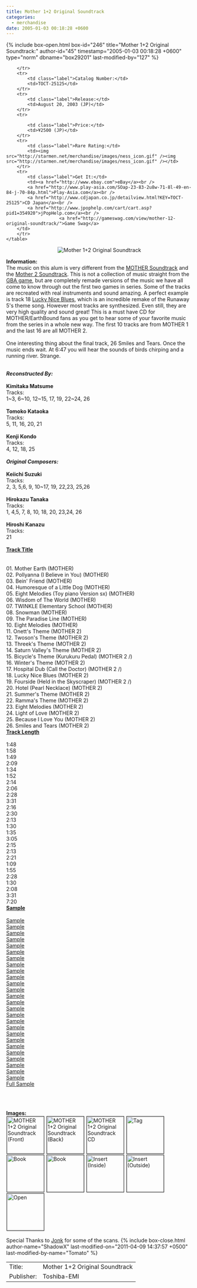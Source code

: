 ```yaml
---
title: Mother 1+2 Original Soundtrack
categories:
  - merchandise
date: 2005-01-03 00:18:28 +0600
---
```

{% include box-open.html box-id="246" title="Mother 1+2 Original Soundtrack:" author-id="45" timestamp="2005-01-03 00:18:28 +0600" type="norm" dbname="box29201" last-modified-by="127" %}
<div class="gameinfo">
	<table>
		<tr>
			<td class="label">Title:</td>
			<td>Mother 1+2 Original Soundtrack</td>
		</tr>
		<tr>
			<td class="label">Publisher:</td>
			<td>Toshiba-EMI</td>

		</tr>
		<tr>
			<td class="label">Catalog Number:</td>
			<td>TOCT-25125</td>
		</tr>
		<tr>
			<td class="label">Release:</td>
			<td>August 20, 2003 (JP)</td>
		</tr>
		<tr>

			<td class="label">Price:</td>
			<td>¥2500 (JP)</td>
		</tr>
		<tr>
			<td class="label">Rare Rating:</td>
			<td><img src="http://starmen.net/merchandise/images/ness_icon.gif" /><img src="http://starmen.net/merchandise/images/ness_icon.gif" /></td>
		</tr>
		<tr>
			<td class="label">Get It:</td>
			<td><a href="http://www.ebay.com">eBay</a><br />
			<a href="http://www.play-asia.com/SOap-23-83-2u8w-71-8l-49-en-84-j-70-84p.html">Play-Asia.com</a><br />
			<a href="http://www.cdjapan.co.jp/detailview.html?KEY=TOCT-25125">CD Japan</a><br />
			<a href="http://www.jpophelp.com/cart/cart.asp?pid1=354920">jPopHelp.com</a><br />
                        <a href="http://gameswag.com/view/mother-12-original-soundtrack/">Game Swag</a>
		</td>
		</tr>
	</table>
</div>

<p>
	<center>
	<img src="/merchandise/images/m12cd_title.png" border="0" title="Mother 1+2 Original Soundtrack" />
	</center>
</p>

<b>Information:</b>
	<br />
The music on this alum is very different from the <a href="http://www.starmen.net/merchandise/music/m1cd.php">MOTHER Soundtrack</a> and the <a href="http://www.starmen.net/merchandise/music/m2cd.php">Mother 2 Soundtrack</a>. This is not a collection of music straight from the <a href="http://www.starmen.net/merchandise/games/mother12.php">GBA game</a>, but are completely remade versions of the music we have all come to know through out the first two games in series. Some of the tracks are recreated with real instruments and sound amazing. A perfect example is track 18 <a href="samples/MOTHER 1+2 - 18 - Lucky Nice Blues [Sample].mp3">Lucky Nice Blues</a>, which is an incredible remake of the Runaway 5's theme song. However most tracks are synthesized. Even still, they are very high quality and sound great! This is a must have CD for MOTHER/EarthBound fans as you get to hear some of your favorite music from the series in a whole new way. The first 10 tracks are from MOTHER 1 and the last 16 are all MOTHER 2. 
	<br /><br />
One interesting thing about the final track, 26 Smiles and Tears. Once the music ends wait. At 6:47 you will hear the sounds of birds chirping and a running river. Strange.
	<br /><br />

<table1 />
<i><b>Reconstructed By:</b></i><br /><br />
<b>Kimitaka Matsume</b><br />
Tracks: <br />
1~3, 6~10, 12~15, 17, 19, 22~24, 26
<br /><br />
<b>Tomoko Kataoka</b><br />
Tracks:<br />
5, 11, 16, 20, 21
<br /><br />
<b>Kenji Kondo</b><br />
Tracks:<br />
4, 12, 18, 25
<br /><br />
<table2 />
<i><b>Original Composers:</b></i><br /><br />
<b>Keiichi Suzuki</b><br />
Tracks:<br />
2, 3, 5,6, 9, 10~17, 19, 22,23, 25,26
<br /><br />
<b>Hirokazu Tanaka</b><br />
Tracks: <br />
1, 4,5, 7, 8, 10, 18, 20, 23,24, 26
<br /><br />
<b>Hiroshi Kanazu</b><br />
Tracks:<br />
21
<table3 />
	<br /><br />

<table1 />
	<b><u>Track Title</u></b><br /><br /><br />
	01. Mother Earth (MOTHER)<br />
	02. Pollyanna (I Believe in You) (MOTHER)<br />
	03. Bein' Friend (MOTHER)<br />
	04. Humoresque of a Little Dog (MOTHER)<br />
	05. Eight Melodies (Toy piano Version sx) (MOTHER)<br />
	06. Wisdom of The World (MOTHER)<br />
	07. TWINKLE Elementary School (MOTHER)<br />
	08. Snowman (MOTHER)<br />
	09. The Paradise Line (MOTHER)<br />
	10. Eight Melodies (MOTHER)<br />
	11. Onett's Theme (MOTHER 2)<br />
	12. Twoson's Theme (MOTHER 2)<br />
	13. Threek's Theme (MOTHER 2)<br />
	14. Saturn Valley's Theme (MOTHER 2)<br />
	15. Bicycle's Theme (Kurukuru Pedal) (MOTHER 2 /)<br /> 
	16. Winter's Theme (MOTHER 2)<br />
	17. Hospital Dub (Call the Doctor) (MOTHER 2 /)<br />
	18. Lucky Nice Blues (MOTHER 2)<br />
	19. Fourside (Held in the Skyscraper) (MOTHER 2 /)<br />
	20. Hotel (Pearl Necklace) (MOTHER 2)<br />
	21. Summer's Theme (MOTHER 2)<br />
	22. Ramma's Theme (MOTHER 2)<br />
	23. Eight Melodies (MOTHER 2)<br />
	24. Light of Love (MOTHER 2)<br />
	25. Because I Love You (MOTHER 2)<br />
	26. Smiles and Tears (MOTHER 2)<br />
	
<table2 />
	<u><b>Track Length</b></u><br /><br />
	1:48<br />
	1:58<br />
	1:49<br />
	2:09<br />
	1:34<br />
	1:52<br />
	2:14<br />
	2:06<br />
	2:28<br />
	3:31<br />
	2:16<br />
	2:30<br />
	2:13<br />
	1:30<br />
	1:35<br />
	3:05<br />
	2:15<br />
	2:13<br />
	2:21<br />
	1:09<br />
	1:55<br />
	2:28<br />
	1:30<br />
	2:08<br />
	3:31<br />
	7:20<br />
<table2 />
	<u><b>Sample</b></u><br /><br />
	<a href="samples/MOTHER 1+2 - 01 - Mother Earth [Sample].mp3">Sample</a><br />
	<a href="samples/MOTHER 1+2 - 02 - Pollyanna (I Believe in You) [Sample].mp3">Sample</a><br />
	<a href="samples/MOTHER 1+2 - 03 - Bein' Friends [Sample].mp3">Sample</a><br />
	<a href="samples/MOTHER 1+2 - 04 - Humoresque of a Little Dog [Sample].mp3">Sample</a><br />
	<a href="samples/MOTHER 1+2 - 05 - Eight Melodies (Toy piano Version sx) [Sample].mp3">Sample</a><br />
	<a href="samples/MOTHER 1+2 - 06 - Wisdom of The World [Sample].mp3">Sample</a><br />
	<a href="samples/MOTHER 1+2 - 07 - TWINKLE Elementary School [Sample].mp3">Sample</a><br />
	<a href="samples/MOTHER 1+2 - 08 - Snowman [Sample].mp3">Sample</a><br />
	<a href="samples/MOTHER 1+2 - 09 - The Paradise Line [Sample].mp3">Sample</a><br />
	<a href="samples/MOTHER 1+2 - 10 - Eight Melodies (MOTHER) [Sample].mp3">Sample</a><br />
	<a href="samples/MOTHER 1+2 - 11 - Onett's Theme [Sample].mp3">Sample</a><br />
	<a href="samples/MOTHER 1+2 - 12 - Twoson's Theme [Sample].mp3">Sample</a><br />
	<a href="samples/MOTHER 1+2 - 13 - Threek's Theme [Sample].mp3">Sample</a><br />
	<a href="samples/MOTHER 1+2 - 14 - Saturn Valley's Theme [Sample].mp3">Sample</a><br />
	<a href="samples/MOTHER 1+2 - 15 - Bicycle's Theme (Kurukuru Pedal) [Sample].mp3">Sample</a><br />
	<a href="samples/MOTHER 1+2 - 15 - Winter's Theme [Sample].mp3">Sample</a><br />
	<a href="samples/MOTHER 1+2 - 17 - Hospital Dub (Call the Doctor) [Sample].mp3">Sample</a><br />
	<a href="samples/MOTHER 1+2 - 18 - Lucky Nice Blues [Sample].mp3">Sample</a><br />
	<a href="samples/MOTHER 1+2 - 19 - Fourside (Held in the Skyscraper) [Sample].mp3">Sample</a><br />
	<a href="samples/MOTHER 1+2 - 20 - Hotel (Pearl Necklace) [Sample].mp3">Sample</a><br />
	<a href="samples/MOTHER 1+2 - 21 - Summer's Theme [Sample].mp3">Sample</a><br />
	<a href="samples/MOTHER 1+2 - 22 - Ramma's Theme [Sample].mp3">Sample</a><br />
	<a href="samples/MOTHER 1+2 - 23 - Eight Melodies (MOTHER 2) [Sample].mp3">Sample</a><br />
	<a href="samples/MOTHER 1+2 - 24 - Light of Love [Sample].mp3">Sample</a><br />
	<a href="samples/MOTHER 1+2 - 25 - Because I Love You [Sample].mp3">Sample</a><br />
	<a href="samples/MOTHER 1+2 - 26 - Smiles and Tears [Sample].mp3">Sample</a><br />
	<a href="samples/MOTHER 1+2 - [Full Sample].mp3">Full Sample</a><br />
<table3 />

<br /><br />

<b>Images:</b>
	<br />
<a href="/merchandise/images/m12cd_front.jpg" ><img src="/merchandise/images/m12cd_front.jpg" title="MOTHER 1+2 Original Soundtrack (Front)" border="1" width="100" height="100" hspace="1" /></a>
<a href="/merchandise/images/m12cd_back.jpg" ><img src="/merchandise/images/m12cd_back.jpg" title="MOTHER 1+2 Original Soundtrack (Back)" border="1" width="100" height="100" hspace="1" /></a>
<a href="/merchandise/images/m12cd.jpg" ><img src="/merchandise/images/m12cd.jpg" title="MOTHER 1+2 Original Soundtrack CD" border="1" width="100" height="100" hspace="1" /></a>
<a href="/merchandise/images/m12cd_tag.jpg" ><img src="/merchandise/images/m12cd_tag.jpg" title="Tag" border="1" width="100" height="100" hspace="1" /></a>
<a href="/merchandise/images/m12cd_book1.jpg" ><img src="/merchandise/images/m12cd_book1.jpg" title="Book" border="1" width="100" height="100" hspace="1" /></a>
<a href="/merchandise/images/m12cd_book2.jpg" ><img src="/merchandise/images/m12cd_book2.jpg" title="Book" border="1" width="100" height="100" hspace="1" /></a>
<a href="/merchandise/images/m12cd_oi.jpg" ><img src="/merchandise/images/m12cd_oi.jpg" title="Insert (Inside)" border="1" width="100" height="100" hspace="1" /></a>
<a href="/merchandise/images/m12cd_ii.jpg" ><img src="/merchandise/images/m12cd_ii.jpg" title="Insert (Outside)" border="1" width="100" height="100" hspace="1" /></a>
<a href="/merchandise/images/m12cd_open.jpg" ><img src="/merchandise/images/m12cd_open.jpg" title="Open" border="1" width="100" height="100" hspace="1" /></a>
	<br /><br />
	Special Thanks to <a href="mailto:Jonk@starmen.net">Jonk</a> for some of the scans.
{% include box-close.html author-name="ShadowX" last-modified-on="2011-04-09 14:37:57 +0500" last-modified-by-name="Tomato" %}
